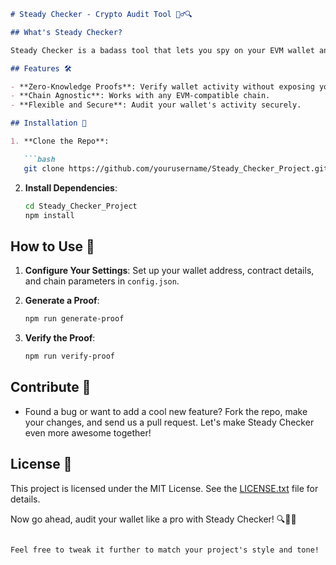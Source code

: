 
```markdown
# Steady Checker - Crypto Audit Tool 🕵️‍♂️🔍

## What's Steady Checker?

Steady Checker is a badass tool that lets you spy on your EVM wallet and check its moves against a smart contract on any chain, all while keeping things hush-hush with zero-knowledge proofs. It's like having a secret agent for your crypto wallet! 🚀🕵️‍♂️

## Features 🛠️

- **Zero-Knowledge Proofs**: Verify wallet activity without exposing your secret crypto moves.
- **Chain Agnostic**: Works with any EVM-compatible chain.
- **Flexible and Secure**: Audit your wallet's activity securely.

## Installation 🔧

1. **Clone the Repo**:

   ```bash
   git clone https://github.com/yourusername/Steady_Checker_Project.git
   ```

2. **Install Dependencies**:

   ```bash
   cd Steady_Checker_Project
   npm install
   ```

## How to Use 🚀

1. **Configure Your Settings**: Set up your wallet address, contract details, and chain parameters in `config.json`.

2. **Generate a Proof**:

   ```bash
   npm run generate-proof
   ```

3. **Verify the Proof**:

   ```bash
   npm run verify-proof
   ```

## Contribute 🙌

- Found a bug or want to add a cool new feature? Fork the repo, make your changes, and send us a pull request. Let's make Steady Checker even more awesome together!

## License 📜

This project is licensed under the MIT License. See the [LICENSE.txt](LICENSE.txt) file for details.

Now go ahead, audit your wallet like a pro with Steady Checker! 🔍🕵️‍♂️
```

Feel free to tweak it further to match your project's style and tone!
